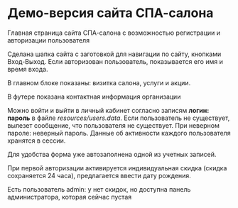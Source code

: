 # Демо-версия сайта СПА-салона

Главная страница сайта СПА-салона с возможностью регистрации и авторизации пользователя 

Сделана шапка сайта с заготовкой для навигации по сайту, кнопками Вход-Выход. 
Если авторизован пользователь, показывается его имя и время входа.

В главном блоке показаны: визитка салона, услуги и акции.

В футере показана контактная информация организации

Можно войти и выйти в личный кабинет согласно записям **логин: пароль** в файле *resources/users.data*.
Если пользователь не существует, вылезет сообщение, что пользователя не существует. При неверном пароле: неверный пароль.
Данные об активности каждого пользователя хранятся в сессии.

Для удобства форма уже автозаполнена одной из учетных записей.

При первой авторизации активируется индивидуальная скидка (скидка сохраняется 24 часа), предлагается ввести дату рождения.

Есть пользователь admin: у нет скидок, но доступна панель администратора, которая сейчас пустая





